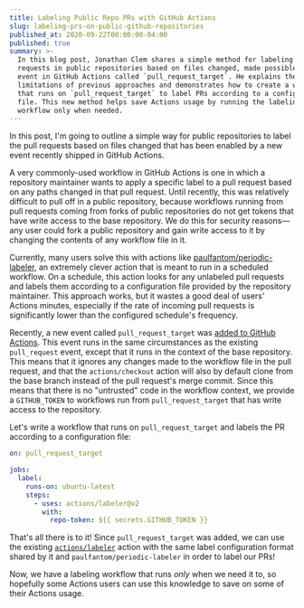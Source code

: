 ```yaml
---
title: Labeling Public Repo PRs with GitHub Actions
slug: labeling-prs-on-public-github-repositories
published_at: 2020-09-22T00:00:00-04:00
published: true
summary: >-
  In this blog post, Jonathan Clem shares a simple method for labeling pull
  requests in public repositories based on files changed, made possible by a new
  event in GitHub Actions called `pull_request_target`. He explains the
  limitations of previous approaches and demonstrates how to create a workflow
  that runs on `pull_request_target` to label PRs according to a configuration
  file. This new method helps save Actions usage by running the labeling
  workflow only when needed.
---
```


In this post, I'm going to outline a simple way for public repositories to label
the pull requests based on files changed that has been enabled by a new event
recently shipped in GitHub Actions.

A very commonly-used workflow in GitHub Actions is one in which a repository
maintainer wants to apply a specific label to a pull request based on any paths
changed in that pull request. Until recently, this was relatively difficult to
pull off in a public repository, because workflows running from pull requests
coming from forks of public repositories do not get tokens that have write
access to the base repository. We do this for security reasons—any user could
fork a public repository and gain write access to it by changing the contents of
any workflow file in it.

Currently, many users solve this with actions like
[paulfantom/periodic-labeler](https://github.com/paulfantom/periodic-labeler),
an extremely clever action that is meant to run in a scheduled workflow. On a
schedule, this action looks for any unlabeled pull requests and labels them
according to a configuration file provided by the repository maintainer. This
approach works, but it wastes a good deal of users' Actions minutes, especially
if the rate of incoming pull requests is significantly lower than the configured
schedule's frequency.

Recently, a new event called `pull_request_target` was [added to GitHub
Actions](https://github.blog/2020-08-03-github-actions-improvements-for-fork-and-pull-request-workflows/).
This event runs in the same circumstances as the existing `pull_request` event,
except that it runs in the context of the base repository. This means that it
ignores any changes made to the workflow file in the pull request, and that the
`actions/checkout` action will also by default clone from the base branch
instead of the pull request's merge commit. Since this means that there is no
"untrusted" code in the workflow context, we provide a `GITHUB_TOKEN` to
workflows run from `pull_request_target` that has write access to the
repository.

Let's write a workflow that runs on `pull_request_target` and labels the PR
according to a configuration file:

```yaml
on: pull_request_target

jobs:
  label:
    runs-on: ubuntu-latest
    steps:
      - uses: actions/labeler@v2
        with:
          repo-token: ${{ secrets.GITHUB_TOKEN }}
```

That's all there is to it! Since `pull_request_target` was added, we can use the
existing [`actions/labeler`](https://github.com/actions/labeler) action with the
same label configuration format shared by it and `paulfantom/periodic-labeler`
in order to label our PRs!

Now, we have a labeling workflow that runs _only_ when we need it to, so
hopefully some Actions users can use this knowledge to save on some of their
Actions usage.

